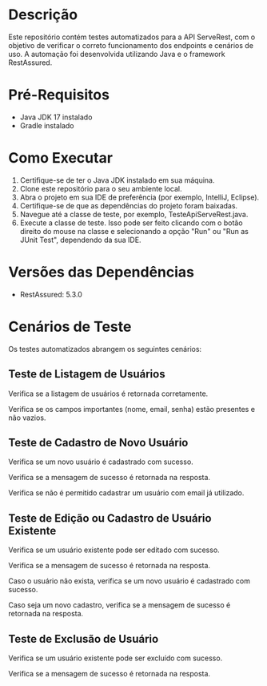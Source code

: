 # Descrição
Este repositório contém testes automatizados para a API ServeRest, com o objetivo de verificar o correto funcionamento dos endpoints e cenários de uso. A automação foi desenvolvida utilizando Java e o framework RestAssured.

# Pré-Requisitos
- Java JDK 17 instalado
- Gradle instalado
  
# Como Executar

1. Certifique-se de ter o Java JDK instalado em sua máquina.
2. Clone este repositório para o seu ambiente local.
3. Abra o projeto em sua IDE de preferência (por exemplo, IntelliJ, Eclipse).
4. Certifique-se de que as dependências do projeto foram baixadas.
5. Navegue até a classe de teste, por exemplo, TesteApiServeRest.java.
6. Execute a classe de teste. Isso pode ser feito clicando com o botão direito do mouse na classe e selecionando a opção "Run" ou "Run as JUnit Test", dependendo da sua IDE.

# Versões das Dependências
- RestAssured: 5.3.0

# Cenários de Teste
Os testes automatizados abrangem os seguintes cenários:

## Teste de Listagem de Usuários

Verifica se a listagem de usuários é retornada corretamente.

Verifica se os campos importantes (nome, email, senha) estão presentes e não vazios.

## Teste de Cadastro de Novo Usuário

Verifica se um novo usuário é cadastrado com sucesso.

Verifica se a mensagem de sucesso é retornada na resposta.

Verifica se não é permitido cadastrar um usuário com email já utilizado.

## Teste de Edição ou Cadastro de Usuário Existente

Verifica se um usuário existente pode ser editado com sucesso.

Verifica se a mensagem de sucesso é retornada na resposta.

Caso o usuário não exista, verifica se um novo usuário é cadastrado com sucesso.

Caso seja um novo cadastro, verifica se a mensagem de sucesso é retornada na resposta.

## Teste de Exclusão de Usuário

Verifica se um usuário existente pode ser excluído com sucesso.

Verifica se a mensagem de sucesso é retornada na resposta.
